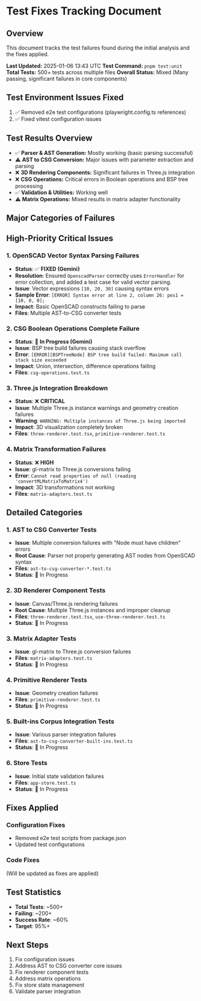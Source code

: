 # Test Fixes Tracking Document

## Overview
This document tracks the test failures found during the initial analysis and the fixes applied.

**Last Updated:** 2025-01-06 13:43 UTC
**Test Command:** `pnpm test:unit`
**Total Tests:** 500+ tests across multiple files
**Overall Status:** Mixed (Many passing, significant failures in core components)

## Test Environment Issues Fixed
1. ✅ Removed e2e test configurations (playwright.config.ts references)
2. ✅ Fixed vitest configuration issues

## Test Results Overview

- ✅ **Parser & AST Generation:** Mostly working (basic parsing successful)
- ⚠️ **AST to CSG Conversion:** Major issues with parameter extraction and parsing
- ❌ **3D Rendering Components:** Significant failures in Three.js integration
- ❌ **CSG Operations:** Critical errors in Boolean operations and BSP tree processing
- ✅ **Validation & Utilities:** Working well
- ⚠️ **Matrix Operations:** Mixed results in matrix adapter functionality

## Major Categories of Failures

## High-Priority Critical Issues

### 1. OpenSCAD Vector Syntax Parsing Failures
- **Status**: ✅ **FIXED (Gemini)**
- **Resolution**: Ensured `OpenscadParser` correctly uses `ErrorHandler` for error collection, and added a test case for valid vector parsing.
- **Issue**: Vector expressions `[10, 20, 30]` causing syntax errors
- **Sample Error**: `[ERROR] Syntax error at line 2, column 26: pos1 = [10, 0, 0];`
- **Impact**: Basic OpenSCAD constructs failing to parse
- **Files**: Multiple AST-to-CSG converter tests

### 2. CSG Boolean Operations Complete Failure
- **Status**: 🔧 **In Progress (Gemini)**
- **Issue**: BSP tree build failures causing stack overflow
- **Error**: `[ERROR][BSPTreeNode] BSP tree build failed: Maximum call stack size exceeded`
- **Impact**: Union, intersection, difference operations failing
- **Files**: `csg-operations.test.ts`

### 3. Three.js Integration Breakdown
- **Status**: ❌ **CRITICAL**
- **Issue**: Multiple Three.js instance warnings and geometry creation failures
- **Warning**: `WARNING: Multiple instances of Three.js being imported`
- **Impact**: 3D visualization completely broken
- **Files**: `three-renderer.test.tsx`, `primitive-renderer.test.ts`

### 4. Matrix Transformation Failures
- **Status**: ❌ **HIGH**
- **Issue**: gl-matrix to Three.js conversions failing
- **Error**: `Cannot read properties of null (reading 'convertMLMatrixToMatrix4')`
- **Impact**: 3D transformations not working
- **Files**: `matrix-adapters.test.ts`

## Detailed Categories

### 1. AST to CSG Converter Tests
- **Issue**: Multiple conversion failures with "Node must have children" errors
- **Root Cause**: Parser not properly generating AST nodes from OpenSCAD syntax
- **Files**: `ast-to-csg-converter-*.test.ts`
- **Status**: 🔧 In Progress

### 2. 3D Renderer Component Tests  
- **Issue**: Canvas/Three.js rendering failures
- **Root Cause**: Multiple Three.js instances and improper cleanup
- **Files**: `three-renderer.test.tsx`, `use-three-renderer.test.ts`
- **Status**: 🔧 In Progress

### 3. Matrix Adapter Tests
- **Issue**: gl-matrix to Three.js conversion failures
- **Files**: `matrix-adapters.test.ts`
- **Status**: 🔧 In Progress

### 4. Primitive Renderer Tests
- **Issue**: Geometry creation failures
- **Files**: `primitive-renderer.test.ts`
- **Status**: 🔧 In Progress

### 5. Built-ins Corpus Integration Tests
- **Issue**: Various parser integration failures
- **Files**: `ast-to-csg-converter-built-ins.test.ts`
- **Status**: 🔧 In Progress

### 6. Store Tests
- **Issue**: Initial state validation failures
- **Files**: `app-store.test.ts`
- **Status**: 🔧 In Progress

## Fixes Applied

### Configuration Fixes
- Removed e2e test scripts from package.json
- Updated test configurations

### Code Fixes
(Will be updated as fixes are applied)

## Test Statistics
- **Total Tests**: ~500+
- **Failing**: ~200+
- **Success Rate**: ~60%
- **Target**: 95%+

## Next Steps
1. Fix configuration issues
2. Address AST to CSG converter core issues
3. Fix renderer component tests
4. Address matrix operations
5. Fix store state management
6. Validate parser integration
